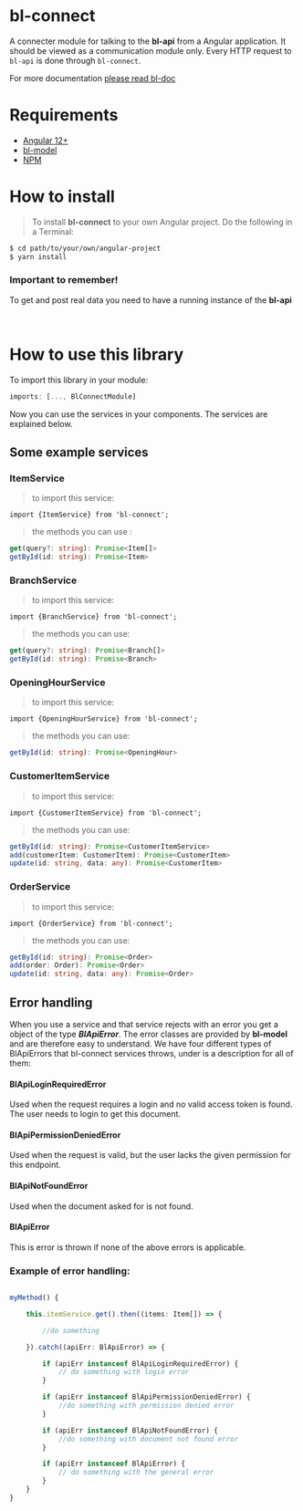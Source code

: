 # bl-connect

A connecter module for talking to the **bl-api** from a Angular application. It
should be viewed as a communication module only. Every HTTP request to `bl-api`
is done through `bl-connect`.

For more documentation [please read bl-doc](https://github.com/boklisten/bl-doc/blob/master/README.md)

# Requirements

-   [Angular 12+](https://angular.io)
-   [bl-model](https://github.com/boklisten/bl-model)
-   [NPM](https://npmjs.org)

# How to install

> To install **bl-connect** to your own Angular project. Do the following in a Terminal:

```bash
$ cd path/to/your/own/angular-project
$ yarn install
```

### Important to remember!

To get and post real data you need to have a running instance of the **bl-api**

<br>

# How to use this library

To import this library in your module:

```typescript
imports: [..., BlConnectModule]
```

Now you can use the services in your components. The services are explained below.

## Some example services

### ItemService

> to import this service:

    import {ItemService} from 'bl-connect';

> the methods you can use :

```typescript
get(query?: string): Promise<Item[]>
getById(id: string): Promise<Item>
```

### BranchService

> to import this service:

    import {BranchService} from 'bl-connect';

> the methods you can use:

```typescript
get(query?: string): Promise<Branch[]>
getById(id: string): Promise<Branch>
```

### OpeningHourService

> to import this service:

    import {OpeningHourService} from 'bl-connect';

> the methods you can use:

```typescript
getById(id: string): Promise<OpeningHour>
```

### CustomerItemService

> to import this service:

    import {CustomerItemService} from 'bl-connect';

> the methods you can use:

```typescript
getById(id: string): Promise<CustomerItemService>
add(customerItem: CustomerItem): Promise<CustomerItem>
update(id: string, data: any): Promise<CustomerItem>
```

### OrderService

> to import this service:

    import {OrderService} from 'bl-connect';

> the methods you can use:

```typescript
getById(id: string): Promise<Order>
add(order: Order): Promise<Order>
update(id: string, data: any): Promise<Order>
```

## Error handling

When you use a service and that service rejects with an error you get a object of the type **_BlApiError_**.
The error classes are provided by **bl-model** and are therefore easy to understand.
We have four different types of BlApiErrors that bl-connect services throws, under is a description for all of them:

#### BlApiLoginRequiredError

Used when the request requires a login and no valid access token is found. The user needs to login to get this document.

#### BlApiPermissionDeniedError

Used when the request is valid, but the user lacks the given permission for this endpoint.

#### BlApiNotFoundError

Used when the document asked for is not found.

#### BlApiError

This is error is thrown if none of the above errors is applicable.

### Example of error handling:

```typescript

myMethod() {

	this.itemService.get().then((items: Item[]) => {

		//do something

	}).catch((apiErr: BlApiError) => {

		if (apiErr instanceof BlApiLoginRequiredError) {
			// do something with login error
		}

		if (apiErr instanceof BlApiPermissionDeniedError) {
			//do something with permission denied error
		}

		if (apiErr instanceof BlApiNotFoundError) {
			//do something with document not found error
		}

		if (apiErr instanceof BlApiError) {
			// do something with the general error
		}
	}
}
```
